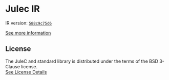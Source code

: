 # Julec IR

IR version: [`588c9c75d6`](https://github.com/julelang/jule/tree/588c9c75d600c55f27515a13521b95730da48574)

[See more information](https://manual.jule.dev/getting-started/install-from-source/compile-from-ir.html)

## License

The JuleC and standard library is distributed under the terms of the BSD 3-Clause license. \
[See License Details](./LICENSE)
